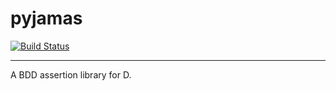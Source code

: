 pyjamas
=======
[![Build Status](https://travis-ci.org/yamadapc/pyjamas.svg)](https://travis-ci.org/yamadapc/pyjamas)
- - -

A BDD assertion library for D.
